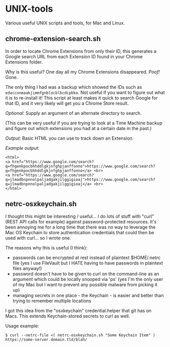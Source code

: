 # UNIX-tools

Various useful UNIX scripts and tools, for Mac and Linux.


## chrome-extension-search.sh

In order to locate Chrome Extensions from only their ID, this generates a Google search URL from each Extension ID found in your Chrome Extensions folder.

Why is this useful? One day all my Chrome Extensions disappeared. _Poof!_ Gone.

The only thing I had was a backup which showed the IDs such as `edacconmaakjimmfgnblocblbcdcpbko`. Not useful if you want to figure out what it is to re-install it! This script at least makes it quick to search Google for that ID, and it very likely will get you a Chrome Store result.

_Optional_: Supply an argument of an alternate directory to search.

(This can be very useful if you are trying to look at a Time Machine backup and figure out which extensions you had at a certain date in the past.)

_Output_: Basic HTML you can use to track down an Extension.

_Example output_:
```
<html>
<a href="https://www.google.com/search?q=fhgenkpocbhhddlgkjnfghpjanffonno">https://www.google.com/search?q=fhgenkpocbhhddlgkjnfghpjanffonno</a> <br>
<a href="https://www.google.com/search?q=jlmadbnpnnolpaljadgakjilggigioaj">https://www.google.com/search?q=jlmadbnpnnolpaljadgakjilggigioaj</a> <br>
</html>
```



## netrc-osxkeychain.sh

I thought this might be interesting / useful... I do lots of stuff with "curl" (REST API calls for example) against password-protected resources. It's been annoying me for a long time that there was no way to leverage the Mac OS Keychain to store authentication credentials that could then be used with curl... so I wrote one.

The reasons why this is useful (I think):
- passwords can be encrypted at rest instead of plaintext $HOME/.netrc file (yes I use FileVault but I HATE having to have passwords in plaintext files anyway!)
- password doesn't have to be given to curl on the command-line as an argument which could be locally snooped via 'ps'  (yes I'm the only user of my Mac but I want to prevent any possible malware from picking it up)
- managing secrets in one place - the Keychain - is easier and better than trying to remember multiple locations

I got this idea from the "osxkeychain" credential.helper that git has on Macs. This extends Keychain-stored secrets to curl as well.

Usage example:

```$ curl --netrc-file <( netrc-osxkeychain.sh "Some Keychain Item" ) https://some-server.domain.tld/blah/```
